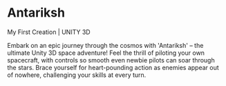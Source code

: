 # Antariksh
My First Creation | UNITY 3D

Embark on an epic journey through the cosmos with 'Antariksh' – the ultimate Unity 3D space adventure! Feel the thrill of piloting your own spacecraft, with controls so smooth even newbie pilots can soar through the stars. Brace yourself for heart-pounding action as enemies appear out of nowhere, challenging your skills at every turn.
